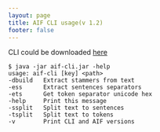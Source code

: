 ```yaml
---
layout: page
title: AIF CLI usage(v 1.2)
footer: false
---
```


CLI could be downloaded [here](https://s3.amazonaws.com/aif2/aif-cli/1.2/aif-cli-1.2-jar-with-dependencies.jar)

    $ java -jar aif-cli.jar -help 
    usage: aif-cli [key] <path>
    -dbuild   Extract stammers from text
    -ess      Extract sentences separators
    -ets      Get token separator unicode hex
    -help     Print this message
    -ssplit   Split text to sentences
    -tsplit   Split text to tokens
    -v        Print CLI and AIF versions